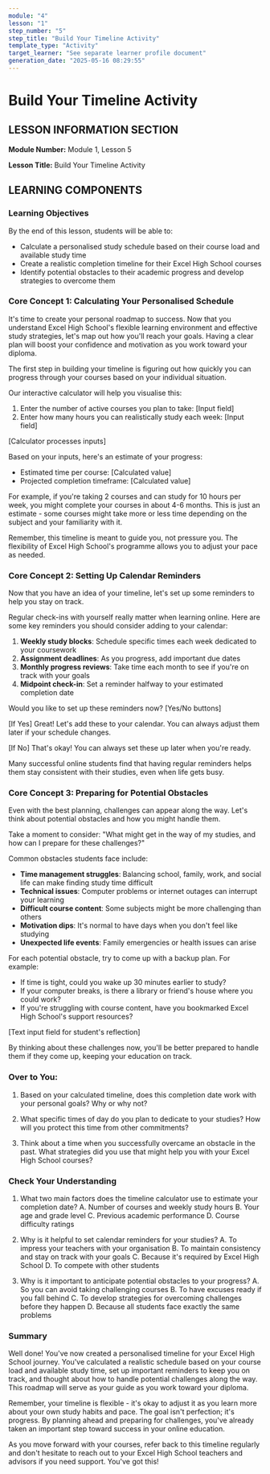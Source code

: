 ```yaml
---
module: "4"
lesson: "1"
step_number: "5"
step_title: "Build Your Timeline Activity"
template_type: "Activity"
target_learner: "See separate learner profile document"
generation_date: "2025-05-16 08:29:55"
---
```


# Build Your Timeline Activity

## LESSON INFORMATION SECTION

**Module Number:** Module 1, Lesson 5

**Lesson Title:** Build Your Timeline Activity

## LEARNING COMPONENTS

### Learning Objectives

By the end of this lesson, students will be able to:

- Calculate a personalised study schedule based on their course load and available study time
- Create a realistic completion timeline for their Excel High School courses
- Identify potential obstacles to their academic progress and develop strategies to overcome them

### Core Concept 1: Calculating Your Personalised Schedule

It's time to create your personal roadmap to success. Now that you understand Excel High School's flexible learning environment and effective study strategies, let's map out how you'll reach your goals. Having a clear plan will boost your confidence and motivation as you work toward your diploma.

The first step in building your timeline is figuring out how quickly you can progress through your courses based on your individual situation.

Our interactive calculator will help you visualise this:
1. Enter the number of active courses you plan to take: [Input field]
2. Enter how many hours you can realistically study each week: [Input field]

[Calculator processes inputs]

Based on your inputs, here's an estimate of your progress:
- Estimated time per course: [Calculated value]
- Projected completion timeframe: [Calculated value]

For example, if you're taking 2 courses and can study for 10 hours per week, you might complete your courses in about 4-6 months. This is just an estimate - some courses might take more or less time depending on the subject and your familiarity with it.

Remember, this timeline is meant to guide you, not pressure you. The flexibility of Excel High School's programme allows you to adjust your pace as needed.

### Core Concept 2: Setting Up Calendar Reminders

Now that you have an idea of your timeline, let's set up some reminders to help you stay on track.

Regular check-ins with yourself really matter when learning online. Here are some key reminders you should consider adding to your calendar:

1. **Weekly study blocks**: Schedule specific times each week dedicated to your coursework
2. **Assignment deadlines**: As you progress, add important due dates
3. **Monthly progress reviews**: Take time each month to see if you're on track with your goals
4. **Midpoint check-in**: Set a reminder halfway to your estimated completion date

Would you like to set up these reminders now? [Yes/No buttons]

[If Yes] Great! Let's add these to your calendar. You can always adjust them later if your schedule changes.

[If No] That's okay! You can always set these up later when you're ready.

Many successful online students find that having regular reminders helps them stay consistent with their studies, even when life gets busy.

### Core Concept 3: Preparing for Potential Obstacles

Even with the best planning, challenges can appear along the way. Let's think about potential obstacles and how you might handle them.

Take a moment to consider: "What might get in the way of my studies, and how can I prepare for these challenges?"

Common obstacles students face include:

- **Time management struggles**: Balancing school, family, work, and social life can make finding study time difficult
- **Technical issues**: Computer problems or internet outages can interrupt your learning
- **Difficult course content**: Some subjects might be more challenging than others
- **Motivation dips**: It's normal to have days when you don't feel like studying
- **Unexpected life events**: Family emergencies or health issues can arise

For each potential obstacle, try to come up with a backup plan. For example:
- If time is tight, could you wake up 30 minutes earlier to study?
- If your computer breaks, is there a library or friend's house where you could work?
- If you're struggling with course content, have you bookmarked Excel High School's support resources?

[Text input field for student's reflection]

By thinking about these challenges now, you'll be better prepared to handle them if they come up, keeping your education on track.

### Over to You:

1. Based on your calculated timeline, does this completion date work with your personal goals? Why or why not?

2. What specific times of day do you plan to dedicate to your studies? How will you protect this time from other commitments?

3. Think about a time when you successfully overcame an obstacle in the past. What strategies did you use that might help you with your Excel High School courses?

### Check Your Understanding

1. What two main factors does the timeline calculator use to estimate your completion date?
   A. Number of courses and weekly study hours
   B. Your age and grade level
   C. Previous academic performance
   D. Course difficulty ratings

2. Why is it helpful to set calendar reminders for your studies?
   A. To impress your teachers with your organisation
   B. To maintain consistency and stay on track with your goals
   C. Because it's required by Excel High School
   D. To compete with other students

3. Why is it important to anticipate potential obstacles to your progress?
   A. So you can avoid taking challenging courses
   B. To have excuses ready if you fall behind
   C. To develop strategies for overcoming challenges before they happen
   D. Because all students face exactly the same problems

### Summary

Well done! You've now created a personalised timeline for your Excel High School journey. You've calculated a realistic schedule based on your course load and available study time, set up important reminders to keep you on track, and thought about how to handle potential challenges along the way. This roadmap will serve as your guide as you work toward your diploma.

Remember, your timeline is flexible - it's okay to adjust it as you learn more about your own study habits and pace. The goal isn't perfection; it's progress. By planning ahead and preparing for challenges, you've already taken an important step toward success in your online education.

As you move forward with your courses, refer back to this timeline regularly and don't hesitate to reach out to your Excel High School teachers and advisors if you need support. You've got this!